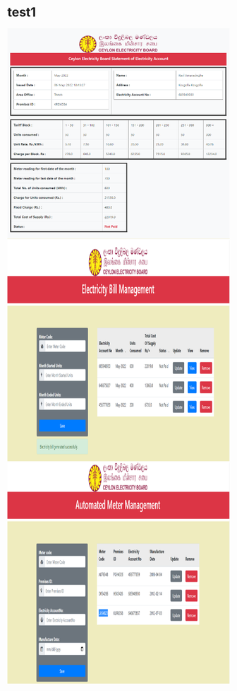 # test1
<img src="bill.PNG" width = "1000" >
<img src="addbill.PNG" width = "900" height = "500" >
<img src="addmeter.PNG" width = "900" height = "500" >
